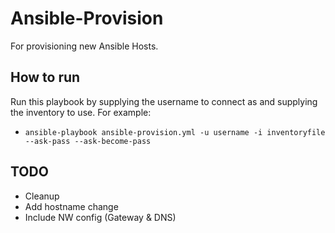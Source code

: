 # Ansible-Provision
For provisioning new Ansible Hosts.

## How to run
Run this playbook by supplying the username to connect as and supplying the inventory to use. For example: 
* `ansible-playbook ansible-provision.yml -u username -i inventoryfile --ask-pass --ask-become-pass`

## TODO
* Cleanup
* Add hostname change
* Include NW config (Gateway & DNS)
